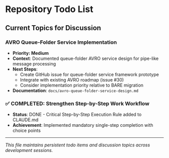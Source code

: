 # Repository Todo List

## Current Topics for Discussion

### AVRO Queue-Folder Service Implementation
- **Priority: Medium**
- **Context**: Documented queue-folder AVRO service design for pipe-like message processing
- **Next Steps**: 
  - Create GitHub issue for queue-folder service framework prototype
  - Integrate with existing AVRO roadmap (issue #30)
  - Consider implementation priority relative to BARE migration
- **Documentation**: `docs/avro-queue-folder-service-design.md`

### ✅ COMPLETED: Strengthen Step-by-Step Work Workflow
- **Status**: DONE - Critical Step-by-Step Execution Rule added to CLAUDE.md
- **Achievement**: Implemented mandatory single-step completion with choice points

---

*This file maintains persistent todo items and discussion topics across development sessions.*